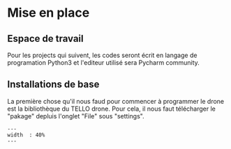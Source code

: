 # Mise en place

## Espace de travail

Pour les projects qui suivent, les codes seront écrit en langage de programation Python3 et l'editeur utilisé sera Pycharm community.

## Installations de base

La première chose qu'il nous faud pour commencer à programmer le drone est la bibliothèque du TELLO drone. Pour cela, il nous faut télécharger le "pakage" depluis l'onglet "File" sous "settings".

```{figure} figures/image 1.JPG
---
width  : 40%
---
```

